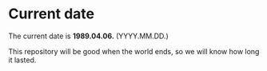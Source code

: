 # Current date

The current date is **1989.04.06.** (YYYY.MM.DD.)

This repository will be good when the world ends, so we will know how long it lasted.